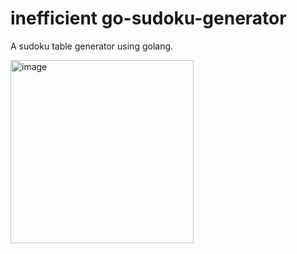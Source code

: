# inefficient go-sudoku-generator
A sudoku table generator using golang.


<img width="293" alt="image" src="https://github.com/user-attachments/assets/90c82266-29d6-41ce-898f-7eea1388cf14">

